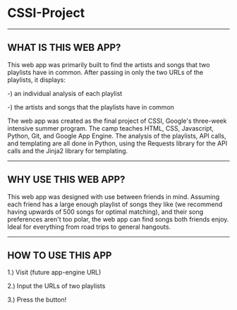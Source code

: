 # CSSI-Project
--------------------------------------------------------------------------------
WHAT IS THIS WEB APP?
--------------------------------------------------------------------------------
This web app was primarily built to find the artists and songs that two playlists
have in common. After passing in only the two URLs of the playlists, it displays:

-) an individual analysis of each playlist

-) the artists and songs that the playlists have in common

The web app was created as the final project of CSSI, Google's three-week intensive
summer program. The camp teaches HTML, CSS, Javascript, Python, Git, and Google
App Engine. The analysis of the playlists, API calls, and templating are all done 
in Python, using the Requests library for the API calls and the 
Jinja2 library for templating.

--------------------------------------------------------------------------------
WHY USE THIS WEB APP?
--------------------------------------------------------------------------------
This web app was designed with use between friends in mind. Assuming each friend
has a large enough playlist of songs they like (we recommend having upwards of 500 songs for optimal
matching), and their song preferences aren't too polar, the web app can find songs
both friends enjoy. Ideal for everything from road trips to general hangouts.

--------------------------------------------------------------------------------
HOW TO USE THIS APP
--------------------------------------------------------------------------------
1.) Visit (future app-engine URL)

2.) Input the URLs of two playlists

3.) Press the button!

